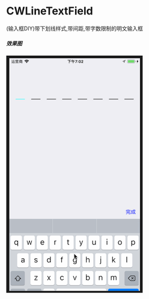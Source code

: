 # CWLineTextField
(输入框DIY)带下划线样式,带间距,带字数限制的明文输入框


##### 效果图
![demo](https://github.com/baozoudiudiu/CWLineTextField/blob/master/demo.gif)
